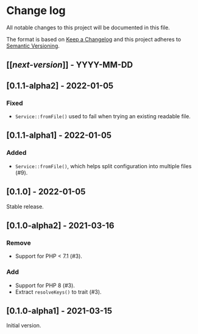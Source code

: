 # Change log
All notable changes to this project will be documented in this file.

The format is based on [Keep a Changelog](http://keepachangelog.com/)
and this project adheres to [Semantic Versioning](http://semver.org/).

## [[*next-version*]] - YYYY-MM-DD

## [0.1.1-alpha2] - 2022-01-05
### Fixed
- `Service::fromFile()` used to fail when trying an existing readable file.

## [0.1.1-alpha1] - 2022-01-05
### Added
- `Service::fromFile()`, which helps split configuration into multiple files (#9).

## [0.1.0] - 2022-01-05
Stable release.

## [0.1.0-alpha2] - 2021-03-16
### Remove
- Support for PHP < 7.1 (#3).

### Add
- Support for PHP 8 (#3).
- Extract `resolveKeys()` to trait (#3).

## [0.1.0-alpha1] - 2021-03-15
Initial version.

